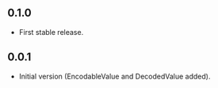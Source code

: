 ## 0.1.0

- First stable release.

## 0.0.1

- Initial version (EncodableValue and DecodedValue added).
